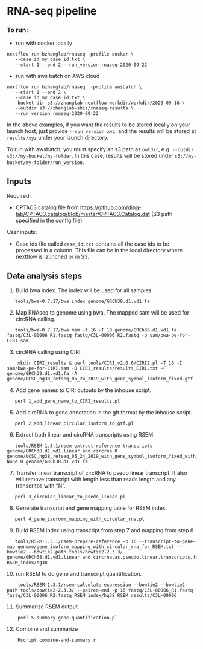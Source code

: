 # RNA-seq pipeline

### To run:

* run with docker locally

```console
nextflow run bzhanglab/rnaseq -profile docker \
   --case_id my_case_id.txt \
   --start 1 --end 2 --run_version rnaseq-2020-09-22
```

* run with aws batch on AWS cloud

```console
nextflow run bzhanglab/rnaseq  -profile awsbatch \
   --start 1 --end 2 \
   --case_id my_case_id.txt \
   -bucket-dir s3://zhanglab-nextflow-workdir/workdir/2020-09-18 \
   --outdir s3://zhanglab-shiz/rnaseq-results \
   --run_version rnaseq-2020-09-22
```

In the above examples, if you want the results to be stored locally on your 
launch host, just provide `--run_version xyz`, and the results will be stored
at `results/xyz` under your launch directory. 

To run with awsbatch, you must specify an s3 path as `outdir`, e.g.
`--outdir s3://my-bucket/my-folder`.  In this case, results will be 
stored under `s3://my-bucket/my-folder/run_version`.


## Inputs

Required:

* CPTAC3 catalog file from https://github.com/ding-lab/CPTAC3.catalog/blob/master/CPTAC3.Catalog.dat (S3 path specified in the config file)

User inputs:

* Case ids file called `case_id.txt` contains all the case ids to be processed in a column.
  This file can be in the local directory where nextflow is launched or in S3.
  

## Data analysis steps

1. Build bwa index. The index will be used for all samples.

```console 
   tools/bwa-0.7.17/bwa index genome/GRCh38.d1.vd1.fa
```

2. Map RNAseq to genome using bwa. The mapped sam will be used for circRNA calling.
   
```console
   tools/bwa-0.7.17/bwa mem -t 16 -T 19 genome/GRCh38.d1.vd1.fa fastq/C3L-00006_R1.fastq fastq/C3L-00006_R2.fastq -o sam/bwa-pe-for-CIRI.sam 
```

3. circRNA calling using CIRI.

```console
    mkdir CIRI_results & perl tools/CIRI_v2.0.6/CIRI2.pl -T 16 -I sam/bwa-pe-for-CIRI.sam -O CIRI_results/results_CIRI.txt -F genome/GRCh38.d1.vd1.fa -A genome/UCSC_hg38_refseq_05_24_2019_with_gene_symbol_isoform_fixed.gtf 
```

4. Add gene names to CIRI outputs by the inhouse script.

```console
   perl 1_add_gene_name_to_CIRI_results.pl 
```

5. Add circRNA to gene annotation in the gft format by the inhouse script.

```console
   perl 2_add_linear_circular_isoform_to_gtf.pl 
```

6. Extract both linear and circRNA transcripts using RSEM.

```console
   tools/RSEM-1.3.1/rsem-extract-reference-transcripts genome/GRCh38.d1.vd1.linear.and.circrna 0 genome/UCSC_hg38_refseq_05_24_2019_with_gene_symbol_isoform_fixed_with_circular_RNA.gtf None 0 genome/GRCh38.d1.vd1.fa 
```

7. Transfer linear transcript of circRNA to psedo linear transcript. It also will remove transcript with length less than reads length and any transcritps with “N”. 

```console
   perl 3_circular_linear_to_psedo_linear.pl
```

8. Generate transcript and gene mapping table for RSEM index.

```console
   perl 4_gene_isoform_mapping_with_circular_rna.pl 
```

9. Build RSEM index using transcript from step 7 and mapping from step 8

```console
   tools/RSEM-1.3.1/rsem-prepare-reference -p 16 --transcript-to-gene-map genome/gene_isoform_mapping_with_circular_rna_for_RSEM.txt --bowtie2 --bowtie2-path tools/bowtie2-2.3.3/ genome/GRCh38.d1.vd1.linear.and.circrna.as.pseudo.linear.transcripts.fa RSEM_index/hg38 
```

10. run RSEM to do gene and transcript quantification.

```console
    tools/RSEM-1.3.1/rsem-calculate-expression --bowtie2 --bowtie2-path tools/bowtie2-2.3.3/ --paired-end -p 16 fastq/C3L-00006_R1.fastq fastq/C3L-00006_R2.fastq RSEM_index/hg38 RSEM_results/C3L-00006 
```

11. Summarize RSEM output.

```console
    perl 5-summary-gene-quantification.pl 
```

12. Combine and summarize

```console
    Rscript combine-and-summary.r
```